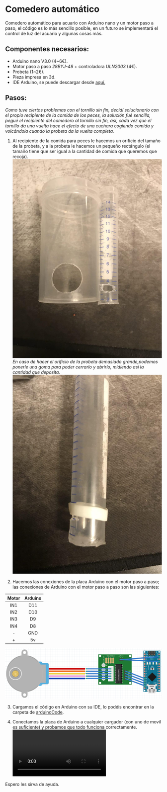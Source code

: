 # Comedero automático
Comedero automático para acuario con Arduino nano y un motor paso a paso, el código es lo más sencillo posible, en un futuro se implementará el control de luz del acuario y algunas cosas más.

## Componentes necesarios: 
* Arduino nano V3.0 (4~6€).
* Motor paso a paso *28BYJ-48* + controladora *ULN2003* (4€).
* Probeta (1~2€).
* Pieza impresa en 3d.
* IDE Arduino, se puede descargar desde [aquí](https://www.arduino.cc/en/Main/Software), 

## Pasos:

*Como tuve ciertos problemas con el tornillo sin fin, decidí solucionarlo con el propio recipiente de la comida de los peces, la solución fué sencilla, pegué el recipiente del comedero al tornillo sin fin, así, cada vez que el tornillo da una vuelta hace el efecto de una cuchara cogiendo comida y volcándola cuando la probeta da la vuelta completa.*

1. Al recipiente de la comida para peces le  hacemos un orificio del tamaño de la probeta, y a la probeta le hacemos un pequeño rectángulo (el tamaño tiene que ser igual a la cantidad de comida que queremos que recoja).
![mod1](images/mod1.jpg)
*En caso de hacer el orificio de la probeta demasiado grande,podemos ponerle una goma para poder cerrarlo y abrirlo, midiendo así la cantidad que deposita.* 
![mod1](images/mod2.jpg)

2. Hacemos las conexiones de la placa Arduino con el motor paso a paso; las conexiones de Arduino con el motor paso a paso son las siguientes:

| **Motor** | **Arduino** |
| :---: | :-----: |
| IN1   |   D11   |
| IN2   |   D10   |
| IN3   |   D9    |
| IN4   |   D8    |
|  -    |   GND   |
|  +    |   5v    |

![conexiones](images/conexionesArduino.png)

3. Cargamos el código en Arduino con su IDE, lo podéis encontrar en la carpeta de [arduinoCode](https://github.com/wimel/Comedero-automatico-/blob/master/ArduinoCode/comedero.ino).

4. Conectamos la placa de Arduino a cualquier cargador (con uno de movil es suficiente) y probamos que todo funciona correctamente.
![prueba](images/comederoAutomatico.mp4)

Espero les sirva de ayuda.
